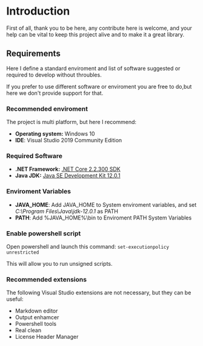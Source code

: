 # Introduction

First of all, thank you to be here, any contribute here is welcome, and your help can be vital to keep this project alive and to make it a great library.

## Requirements
Here I define a standard enviroment and list of software suggested or required to develop without throubles.

If you prefer to use different software or enviroment you are free to do,but here we don't provide support for that.

### Recommended enviroment

The project is multi platform, but here I recommend:

- **Operating system:** Windows 10
- **IDE**: Visual Studio 2019 Community Edition

### Required Software

- **.NET Framework:** [.NET Core 2.2.300 SDK](https://dotnet.microsoft.com/download/dotnet-core/2.2)
- **Java JDK:** [Java SE Development Kit 12.0.1](https://www.oracle.com/technetwork/java/javase/downloads/jdk12-downloads-5295953.html)

### Enviroment Variables

- **JAVA_HOME**: Add JAVA_HOME to System enviroment variables, and set *C:\Program Files\Java\jdk-12.0.1* as PATH
- **PATH**: Add  %JAVA_HOME%\bin to Enviroment PATH System Variables

### Enable powershell script

Open powershell and launch this command: `set-executionpolicy unrestricted`

This will allow you to run unsigned scripts.

### Recommended extensions

The following Visual Studio extensions are not necessary, but they can be useful:

- Markdown editor
- Output enhamcer
- Powershell tools
- Real clean
- License Header Manager

